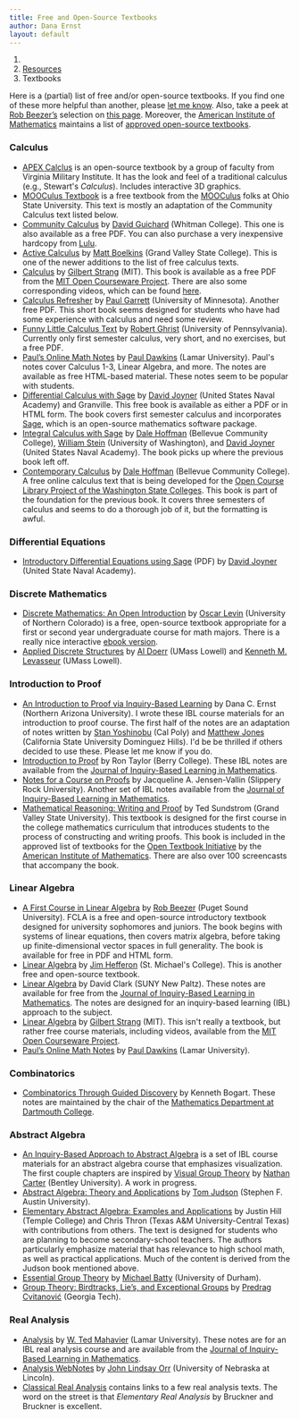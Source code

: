 ```yaml
---
title: Free and Open-Source Textbooks
author: Dana Ernst
layout: default
---
```


<ol class="breadcrumb">
  <li><a href="/"><i class="fa fa-home"></i></a></li>
  <li><a href="/resources">Resources</a></li>
  <li class="active">Textbooks</li>
</ol>

Here is a (partial) list of free and/or open-source textbooks. If you find one of these more helpful than another, please <a href="mailto:dana.ernst@nau.edu">let me know</a>. Also, take a peek at [Rob Beezer’s](http://buzzard.ups.edu) selection on [this page](http://linear.ups.edu/curriculum.html). Moreover, the [American Institute of Mathematics](http://www.aimath.org) maintains a list of [approved open-source textbooks](http://aimath.org/textbooks/approved-textbooks/).

### Calculus ###
  * [APEX Calclus](http://www.apexcalculus.com) is an open-source textbook by a group of faculty from Virginia Military Institute.  It has the look and feel of a traditional calculus (e.g., Stewart's *Calculus*). Includes interactive 3D graphics.
  * [MOOCulus Textbook](https://mooculus.osu.edu/handouts) is a free textbook from the [MOOCulus](https://mooculus.osu.edu/) folks at Ohio State University. This text is mostly an adaptation of the Community Calculus text listed below.
  * [Community Calculus](http://communitycalculus.org) by [David Guichard](http://skink.whitman.edu/~guichard/) (Whitman College). This one is also available as a free PDF. You can also purchase a very inexpensive hardcopy from [Lulu](http://www.lulu.com/spotlight/whitmancalculus).
  * [Active Calculus](http://faculty.gvsu.edu/boelkinm/Home/Download.html) by [Matt Boelkins](http://faculty.gvsu.edu/boelkinm/Home/MB.html) (Grand Valley State College). This is one of the newer additions to the list of free calculus texts.
  * [Calculus](http://ocw.mit.edu/resources/res-18-001-calculus-online-textbook-spring-2005/textbook/) by [Gilbert Strang](http://www-math.mit.edu/~gs/) (MIT). This book is available as a free PDF from the [MIT Open Courseware Project](http://ocw.mit.edu/index.htm). There are also some corresponding videos, which can be found [here](http://ocw.mit.edu/high-school/courses/highlights-of-calculus/index.htm).
  * [Calculus Refresher](http://www.math.umn.edu/~garrett/calculus/) by [Paul Garrett](http://www.math.umn.edu/~garrett/index.shtml) (University of Minnesota). Another free PDF. This short book seems designed for students who have had some experience with calculus and need some review.
  * [Funny Little Calculus Text](http://www.math.upenn.edu/~ghrist/FLCT/index.html) by [Robert Ghrist](http://www.math.upenn.edu/~ghrist/index.html) (University of Pennsylvania). Currently only first semester calculus, very short, and no exercises, but a free PDF.
  * [Paul’s Online Math Notes](http://tutorial.math.lamar.edu/) by [Paul Dawkins](http://www.math.lamar.edu/faculty/dawkins/dawkins.aspx) (Lamar University). Paul's notes cover Calculus 1-3, Linear Algebra, and more. The notes are available as free HTML-based material. These notes seem to be popular with students.
  * [Differential Calculus with Sage](http://wdjoyner.com/teach/calc1-sage/) by [David Joyner](http://wdjoyner.com/) (United States Naval Academy) and Granville. This free book is available as either a PDF or in HTML form. The book covers first semester calculus and incorporates [Sage](http://sagemath.org), which is an open-source mathematics software package.
  * [Integral Calculus with Sage](http://boxen.math.washington.edu/home/wdj/teaching/calc2-sage/) by [Dale Hoffman](http://scidiv.bellevuecollege.edu/dh/) (Bellevue Community College), [William Stein](http://modular.math.washington.edu/) (University of Washington), and [David Joyner](http://wdjoyner.com/) (United States Naval Academy). The book picks up where the previous book left off.
  * [Contemporary Calculus](http://scidiv.bellevuecollege.edu/dh/Calculus_all/Calculus_all.html) by [Dale Hoffman](http://scidiv.bellevuecollege.edu/dh/) (Bellevue Community College).  A free online calculus text that is being developed for the [Open Course Library Project of the Washington State Colleges](http://opencourselibrary.org).  This book is part of the foundation for the previous book.  It covers three semesters of calculus and seems to do a thorough job of it, but the formatting is awful.

### Differential Equations ###

  * [Introductory Differential Equations using Sage](http://sage.math.washington.edu/home/wdj/teaching/DiffyQ/des-book.pdf) (PDF) by [David Joyner]((http://wdjoyner.com/)) (United State Naval Academy).

### Discrete Mathematics ###

  * [Discrete Mathematics: An Open Introduction](http://discretetext.oscarlevin.com/home.php) by [Oscar Levin](http://math.oscarlevin.com/home.php) (University of Northern Colorado) is a free, open-source textbook appropriate for a first or second year undergraduate course for math majors. There is a really nice interactive [ebook version](http://discretetext.oscarlevin.com/dmoi/dmoi.html).
  * [Applied Discrete Structures](http://faculty.uml.edu/klevasseur/ads2/) by [Al Doerr](http://faculty.uml.edu/math/faculty/doerr.htm) (UMass Lowell) and [Kenneth M. Levasseur](http://faculty.uml.edu/klevasseur/) (UMass Lowell).

### Introduction to Proof

  * [An Introduction to Proof via Inquiry-Based Learning][36] by Dana C. Ernst (Northern Arizona University). I wrote these IBL course materials for an introduction to proof course. The first half of the notes are an adaptation of notes written by [Stan Yoshinobu][37] (Cal Poly) and [Matthew Jones][38] (California State University Dominguez Hills). I'd be be thrilled if others decided to use these. Please let me know if you do.
  * [Introduction to Proof][39] by Ron Taylor (Berry College). These IBL notes are available from the [Journal of Inquiry-Based Learning in Mathematics][40].
  * [Notes for a Course on Proofs][41] by Jacqueline A. Jensen-Vallin (Slippery Rock University). Another set of IBL notes available from the [Journal of Inquiry-Based Learning in Mathematics][40].
  * [Mathematical Reasoning: Writing and Proof][42] by Ted Sundstrom (Grand Valley State University). This textbook is designed for the first course in the college mathematics curriculum that introduces students to the process of constructing and writing proofs. This book is included in the approved list of textbooks for the [Open Textbook Initiative](http://www.aimath.org/textbooks/textbooklist.html) by the [American Institute of Mathematics](http://www.aimath.org). There are also over 100 screencasts that accompany the book.

### Linear Algebra

  * [A First Course in Linear Algebra](http://linear.ups.edu/index.html) by [Rob Beezer](http://buzzard.ups.edu/) (Puget Sound University). FCLA is a free and open-source introductory textbook designed for university sophomores and juniors. The book begins with systems of linear equations, then covers matrix algebra, before taking up finite-dimensional vector spaces in full generality. The book is available for free in PDF and HTML form.
  * [Linear Algebra](http://joshua.smcvt.edu/linearalgebra/) by [Jim Hefferon](http://joshua.smcvt.edu/math/hefferon.html) (St. Michael's College). This is another free and open-source textbook.
  * [Linear Algebra](http://www.jiblm.org/downloads/dlitem.aspx?id=63&category=jiblmjournal) by David Clark (SUNY New Paltz). These notes are available for free from the [Journal of Inquiry-Based Learning in Mathematics](http://www.jiblm.org/index.aspx). The notes are designed for an inquiry-based learning (IBL) approach to the subject.
  * [Linear Algebra](http://ocw.mit.edu/courses/mathematics/18-06sc-linear-algebra-fall-2011/) by [Gilbert Strang](http://www-math.mit.edu/~gs/) (MIT). This isn't really a textbook, but rather free course materials, including videos, available from the [MIT Open Courseware Project](http://ocw.mit.edu/index.htm).
  * [Paul’s Online Math Notes](http://tutorial.math.lamar.edu/) by [Paul Dawkins](http://www.math.lamar.edu/faculty/dawkins/dawkins.aspx) (Lamar University).

### Combinatorics

 * [Combinatorics Through Guided Discovery](http://www.math.dartmouth.edu/news-resources/electronic/kpbogart/) by Kenneth Bogart. These notes are maintained by the chair of the [Mathematics Department at Dartmouth College](http://www.math.dartmouth.edu).

### Abstract Algebra

  * [An Inquiry-Based Approach to Abstract Algebra](http://dcernst.github.io/IBL-AbstractAlgebra/) is a set of IBL course materials for an abstract algebra course that emphasizes visualization. The first couple chapters are inspired by [Visual Group Theory](http://web.bentley.edu/empl/c/ncarter/vgt/) by [Nathan Carter](http://web.bentley.edu/empl/c/ncarter/) (Bentley University). A work in progress.
  * [Abstract Algebra: Theory and Applications](http://abstract.ups.edu/index.html) by [Tom Judson](http://faculty.sfasu.edu/judsontw/) (Stephen F. Austin University).
  * [Elementary Abstract Algebra: Examples and Applications](https://www.tamuct.edu/departments/math/textbook.php) by Justin Hill (Temple College) and Chris Thron (Texas A\&M University-Central Texas) with contributions from others.  The text is designed for students who are planning to become secondary-school teachers. The authors particularly emphasize material that has relevance to high school math, as well as practical applications. Much of the content is derived from the Judson book mentioned above.
  * [Essential Group Theory](http://bookboon.com/en/textbooks/mathematics/essential-group-theory) by [Michael Batty](http://www.mendeley.com/profiles/michael-batty/) (University of Durham).
  * [Group Theory: Birdtracks, Lie’s, and Exceptional Groups](http://www.cns.gatech.edu/GroupTheory/index.html) by [Predrag Cvitanović](https://www.physics.gatech.edu/user/predrag-cvitanovic) (Georgia Tech).

### Real Analysis

  * [Analysis][63] by [W. Ted Mahavier][64] (Lamar University). These notes are for an IBL real analysis course and are available from the [Journal of Inquiry-Based Learning in Mathematics][40].
  * [Analysis WebNotes][65] by [John Lindsay Orr][66] (University of Nebraska at Lincoln).
  * [Classical Real Analysis][67] contains links to a few real analysis texts. The word on the street is that *Elementary Real Analysis* by Bruckner and Bruckner is excellent.

 [35]: http://faculty.uml.edu/klevasseur/
 [36]: http://dcernst.github.io/IBL-IntroToProof/
 [37]: http://www.stanyoshinobu.com/
 [38]: http://www.csudh.edu/math/mjones/
 [39]: http://www.jiblm.org/downloads/dlitem.aspx?id=56&category=jiblmjournal
 [40]: http://www.jiblm.org
 [41]: http://www.jiblm.org/downloads/dlitem.aspx?id=88&category=jiblmjournal
 [42]: https://sites.google.com/site/mathematicalreasoning3ed/
 [63]: http://www.jiblm.org/downloads/dlitem.aspx?id=66&category=jiblmjournal
 [64]: http://www.math.lamar.edu/faculty/mahavier/mahavier.aspx
 [65]: http://www.webskate101.com/webnotes/home.htmld/home.html
 [66]: http://www.math.unl.edu/~jorr1/
 [67]: http://classicalrealanalysis.info/Free-Downloads.php

